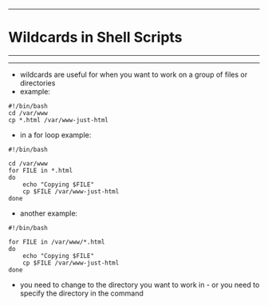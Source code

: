 ***
# Wildcards in Shell Scripts
***
***
* wildcards are useful for when you want to work on a group of files or directories 
* example:
```
#!/bin/bash
cd /var/www
cp *.html /var/www-just-html
```
* in a for loop example:
```
#!/bin/bash

cd /var/www
for FILE in *.html
do
    echo "Copying $FILE"
    cp $FILE /var/www-just-html
done
```
* another example: 
```
#!/bin/bash

for FILE in /var/www/*.html
do
    echo "Copying $FILE"
    cp $FILE /var/www-just-html
done
```
* you need to change to the directory you want to work in - or you need to specify the directory in the command